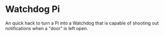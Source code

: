 # Watchdog Pi
An quick hack to turn a Pi into a Watchdog that is capable of shooting out notifications when a "door" is left open.
